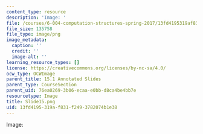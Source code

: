 ```yaml
---
content_type: resource
description: 'Image: '
file: /courses/6-004-computation-structures-spring-2017/13fd4195319af831f2493782074b1e38_Slide15.png
file_size: 135758
file_type: image/png
image_metadata:
  caption: ''
  credit: ''
  image-alt: ''
learning_resource_types: []
license: https://creativecommons.org/licenses/by-nc-sa/4.0/
ocw_type: OCWImage
parent_title: 15.1 Annotated Slides
parent_type: CourseSection
parent_uid: 76ea0269-3b06-ecaa-e0bb-d8ca4be4bb7e
resourcetype: Image
title: Slide15.png
uid: 13fd4195-319a-f831-f249-3782074b1e38
---
```

Image: 